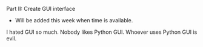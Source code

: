 Part II: Create GUI interface

- Will be added this week when time is available.













































































































I hated GUI so much. Nobody likes Python GUI. Whoever uses Python GUI is evil. 
